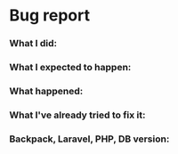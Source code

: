 # Bug report

### What I did:

### What I expected to happen:

### What happened:

### What I've already tried to fix it:

### Backpack, Laravel, PHP, DB version:
